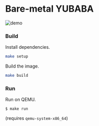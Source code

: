 # Bare-metal YUBABA

![demo](https://raw.github.com/wiki/YushiOMOTE/baremetal-yubaba/yubaba.gif)

### Build

Install dependencies.

```sh
make setup
```

Build the image.

```sh
make build
```

### Run

Run on QEMU.

```
$ make run
```

(requires `qemu-system-x86_64`)

